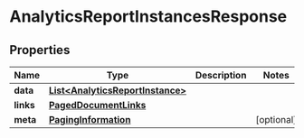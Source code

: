 

# AnalyticsReportInstancesResponse


## Properties

| Name | Type | Description | Notes |
|------------ | ------------- | ------------- | -------------|
|**data** | [**List&lt;AnalyticsReportInstance&gt;**](AnalyticsReportInstance.md) |  |  |
|**links** | [**PagedDocumentLinks**](PagedDocumentLinks.md) |  |  |
|**meta** | [**PagingInformation**](PagingInformation.md) |  |  [optional] |



